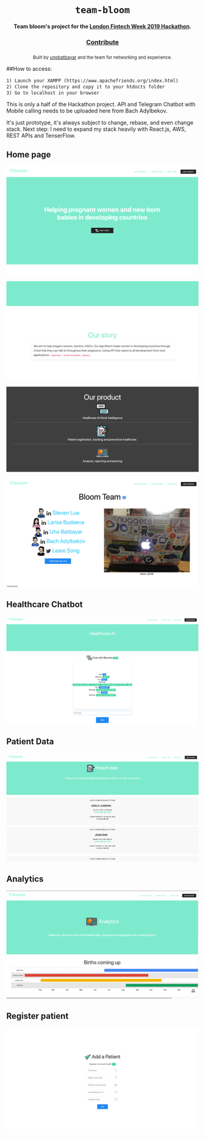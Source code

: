 <div align="center">
  <h1><code>team-bloom</code></h1>

  <strong>Team bloom's project for the <a href="https://www.fintechweek.com/">London Fintech Week 2019 Hackathon</a>.</strong>

<h3>
    <a href="https://github.com/unobatbayar/team-bloom/pull/new/master">Contribute</a>
  </h3>

  <sub> Built by <a href="https://www.twitter.com/unobatbayar">unobatbayar</a> and the team for networking and experience. </sub>
</div>

##How to access:
```
1) Launch your XAMPP (https://www.apachefriends.org/index.html)
2) Clone the repository and copy it to your htdocts folder
3) Go to localhost in your browser
```
This is only a half of the Hackathon project. API and Telegram Chatbot with Mobile calling needs to be uploaded here from  Bach Adylbekov.

It's just prototype, it's always subject to change, rebase, and even change stack.
Next step: I need to expand my stack heavily with React.js, AWS, REST APIs and TenserFlow.

## Home page
![alt text](https://github.com/unobatbayar/Bloom/blob/master/Images/b.png)

![alt text](https://github.com/unobatbayar/Bloom/blob/master/Images/aa.png)

![alt text](https://github.com/unobatbayar/Bloom/blob/master/Images/c2.png)

![alt text](https://github.com/unobatbayar/Bloom/blob/master/Images/c.png)

## Healthcare Chatbot

![alt text](https://github.com/unobatbayar/Bloom/blob/master/Images/d.png)

## Patient Data

![alt text](https://github.com/unobatbayar/Bloom/blob/master/Images/e.png)

## Analytics

![alt text](https://github.com/unobatbayar/Bloom/blob/master/Images/f.png)

## Register patient

![alt text](https://github.com/unobatbayar/Bloom/blob/master/Images/g.png)


